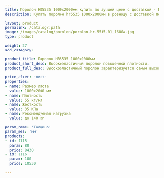 ```yaml
---
title: Поролон HR5535 1000х2000мм купить по лучшей цене с доставкой - Поролоныч
description: Купить поролон hr5535 1000х2000мм в розницу с доставкой по Москве в интернет-магазине Поролоныча.

layout: product
permalink: /catalog/:path
image: /images/catalog/porolon/porolon-hr-5535-01_1600w.jpg
type: product

weight: 27
add_category: 

product_title: Поролон HR5535 1000х2000мм
product_short_desc: Высокоэластичный поролон повышенной плотности.
product_full_desc: Высокоэластичный поролон характеризуется самым высоким уровнем комфорта благодаря сочетанию низкой начальной жесткости с высоким значением несущей способности и отсутствием эффекта проваливания. Уникальный материал для изготовления качественной мебели для сидения и лежания.
        
price_after: "лист"
properties:
- name: Размер листа
  value: 1000х2000 мм
- name: Плотность
  value: 55 кг/м3
- name: Жесткость
  value: 35 КПа
- name: Рекомендуемая нагрузка
  value: до 140 кг

param_name: 'Толщина'
param_mes: 'мм'
products:
- id: 1115
  param: 80
  price: 8430
- id: 1116
  param: 100
  price: 10530

---
```

